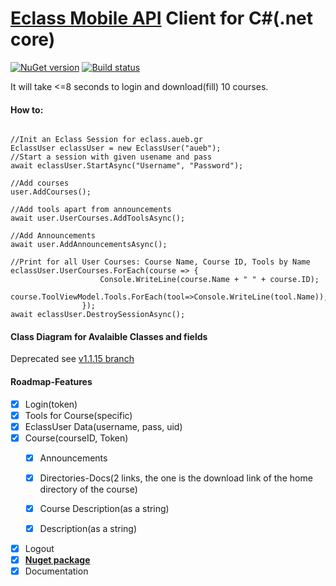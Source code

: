 # [Eclass Mobile API](https://dev.openeclass.org/projects/openeclass/wiki/%CE%A7%CF%81%CE%AE%CF%83%CE%B7_%CF%84%CE%BF%CF%85_Mobile_API) Client for C#(.net core)
[![NuGet version](https://badge.fury.io/nu/EclassApi.svg)](https://badge.fury.io/nu/EclassApi)
[![Build status](https://ci.appveyor.com/api/projects/status/v0ef1a14et07k0td?svg=true)](https://ci.appveyor.com/project/amoraitis/eclassmobileapi)

It will take <=8 seconds to login and download(fill) 10 courses.

#### How to:

<pre><code class='language-cs'>
//Init an Eclass Session for eclass.aueb.gr
EclassUser eclassUser = new EclassUser("aueb");
//Start a session with given usename and pass
await eclassUser.StartAsync("Username", "Password");

//Add courses
user.AddCourses();

//Add tools apart from announcements
await user.UserCourses.AddToolsAsync();

//Add Announcements
await user.AddAnnouncementsAsync();

//Print for all User Courses: Course Name, Course ID, Tools by Name
eclassUser.UserCourses.ForEach(course => {
                    Console.WriteLine(course.Name + " " + course.ID);
                    course.ToolViewModel.Tools.ForEach(tool=>Console.WriteLine(tool.Name));
                });
await eclassUser.DestroySessionAsync();
</code></pre>

#### Class Diagram for Avalaible Classes and fields
Deprecated see [v1.1.15 branch](https://github.com/amoraitis/EclassMobileApi/tree/v1.1.15+improvements)

#### Roadmap-Features

- [x] Login(token)
- [x] Tools for Course(specific)
- [x] EclassUser Data(username, pass, uid)
- [x] Course(courseID, Token)
	- [x] Announcements

	- [x] Directories-Docs(2 links, the one is the download link of the home directory of the course)
    
    - [x] Course Description(as a string)
    
    - [x] Description(as a string)
- [x] Logout
- [x] [**Nuget package**](https://www.nuget.org/packages/EclassApi/)
- [x] Documentation
